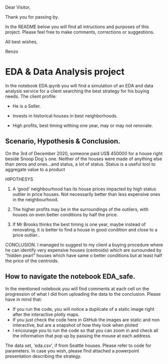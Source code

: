  Dear Visitor,
 
 Thank you for passing by.
 
 In the README below you will find all intructions and purposes of this project.
 Please feel free to make comments, corrections or suggestions.
 
 All best wishes,
 
 Renzo


# EDA & Data Analysis project
In the notebook EDA.ipynb you will find a simulation of an EDA and data analysis service for a client searching the best strategy for his buying needs.
The client profile:

* He is a Seller.

* Invests in historical houses in best neighborhoods.

* High profits, best timing withing one year, may or may not renovate.

## Scenario, Hypothesis & Conclusion.

On the 3rd of December 2020, someone paid US$ 450000 for a house right beside Snoop Dog´s one. Neither of the houses were made of anything else than zeros and ones...and status, a lot of status. Status is a useful tool to aggregate value to a product

HIPOTHESYS

 1. A ‘good’ neighbourhood has its house prices impacted by high status outlier in price houses. Not necessarily better than less expensive ones in the neighbourhood.

2. The higher profits may be in the surroundings of the outliers, with houses on even better conditions by half the price.

3. If Mr Brooks thinks the best timing is one year, maybe instead of renovating, it is better to find a house in good condition and close to a price outlier..

CONCLUSION.
I managed to suggest to my client a buying procedure where he can identify very expensive houses (centroids) which are surrounded by "hidden pearl" houses which have same o better conditions but at least half the price of the centroids. 

## How to navigate the notebook EDA_safe.

In the mentioned notebook you will find comments at each cell on the progression of what I did from uploading the data to the conclusion. Please have in mind that:
* If you run the code, you will notice a duplicate of a static image right after the interactive plotly maps.
* If you just check the code here in GitHub the images are static and non interactive, but are a snapshot of how they look when ploted
* I encourage you to run the code so that you can zoom in and check all the information that pop up by passing the mouse at each address. 

The data set, 'eda.csv', if from Seattle houses. Please refer to code for parameters.
In case you wish, please find attached a powerpoint presentation describing the strategy.
